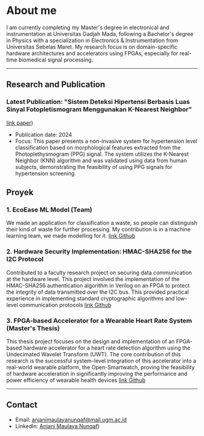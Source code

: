 # About me
I am currently completing my Master's degree in electronical and instrumentation at Universitas Gadjah Mada, following a Bachelor's degree in Physics with a specialization in Electronics & Instrumentation from Universitas Sebelas Maret. My research focus is on domain-specific hardware architectures and accelerators using FPGAs, especially for real-time biomedical signal processing.

---

## Research and Publication

### Latest Publication: "Sistem Deteksi Hipertensi Berbasis Luas Sinyal Fotopletismogram Menggunakan K-Nearest Neighbor"
[link paper](https://jurnal.untan.ac.id/index.php/jepin/article/view/91145))

- Publication date: 2024
- Focus: This paper presents a non-invasive system for hypertension level classification based on morphological features extracted from the Photoplethysmogram (PPG) signal. The system utilizes the K-Nearest Neighbor (KNN) algorithm and was validated using data from human subjects, demonstrating the feasibility of using PPG signals for hypertension screening

## Proyek
### 1. EcoEase ML Model (Team)
We made an application for classification a waste, so people can distinguish their kind of waste for further processing. My contribution is in a machine learning team, we made modelling for it.
[link Github](https://github.com/EcoEase/ecoease-ml-model)

### 2. Hardware Security Implementation: HMAC-SHA256 for the I2C Protocol 
Contributed to a faculty research project on securing data communication at the hardware level. This project involved the implementation of the HMAC-SHA256 authentication algorithm in Verilog on an FPGA to protect the integrity of data transmitted over the I2C bus. This provided practical experience in implementing standard cryptographic algorithms and low-level communication protocols
[link Github](https://github.com/anjani-nunqaf/fpga-hmac-accelerator) 

### 3. FPGA-based Accelerator for a Wearable Heart Rate System (Master's Thesis)
This thesis project focuses on the design and implementation of an FPGA-based hardware accelerator for a heart rate detection algorithm using the Undecimated Wavelet Transform (UWT). The core contribution of this research is the successful system-level integration of this accelerator into a real-world wearable platform, the Open-Smartwatch, proving the feasibility of hardware acceleration in significantly improving the performance and power efficiency of wearable health devices
[link Github](https://github.com/EcoEase/ecoease-ml-model)


---

## Contact
* Email: anjanimaulayanunqaf@mail.ugm.ac.id
* LinkedIn: [Anjani Maulaya Nunqaf](https://id.linkedin.com/in/anjani-maulaya-nunqaf-960418208))
